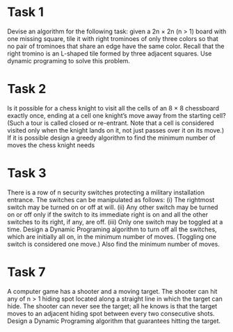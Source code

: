 # Task 1
Devise an algorithm for the following task: given a 2n × 2n
(n > 1) board with one missing square, tile it with right
trominoes of only three colors so that no pair of trominoes that share an edge have the same color. Recall that the
right tromino is an L-shaped tile formed by three adjacent squares.
Use dynamic programing to solve this problem.
# Task 2
Is it possible for a chess knight to visit all the cells of an 8 × 8 chessboard exactly once, ending at a cell one knight’s
move away from the starting cell? (Such a tour is called closed or re-entrant. Note that a cell is considered visited only
when the knight lands on it, not just passes over it on its move.)
If it is possible design a greedy algorithm to find the minimum number of moves the chess knight needs
# Task 3
There is a row of n security switches protecting a military installation entrance. The switches can be manipulated as
follows:
(i) The rightmost switch may be turned on or off at will.
(ii) Any other switch may be turned on or off only if the switch to its immediate right is on and all the other
switches to its right, if any, are off.
(iii) Only one switch may be toggled at a time.
Design a Dynamic Programing algorithm to turn off all the switches, which are initially all on, in the minimum number of
moves. (Toggling one switch is considered one move.) Also find the minimum number of moves. 
# Task 7
A computer game has a shooter and a moving target. The shooter can hit any of n > 1 hiding spot located along a
straight line in which the target can hide. The shooter can never see the target; all he knows is that the target moves
to an adjacent hiding spot between every two consecutive shots. Design a Dynamic Programing algorithm that
guarantees hitting the target.
